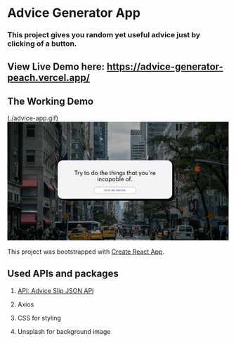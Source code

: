 # Advice Generator App

### This project gives you random yet useful advice just by clicking of a button.

## View Live Demo here: https://advice-generator-peach.vercel.app/

## The Working Demo
(./advice-app.gif)
![Screen Recording Gifs](./advice-app.gif)

This project was bootstrapped with [Create React App](https://github.com/facebook/create-react-app).

## Used APIs and packages

1. [API: Advice Slip JSON API](https://api.adviceslip.com/)

2. Axios

3. CSS for styling
4. Unsplash for background image
